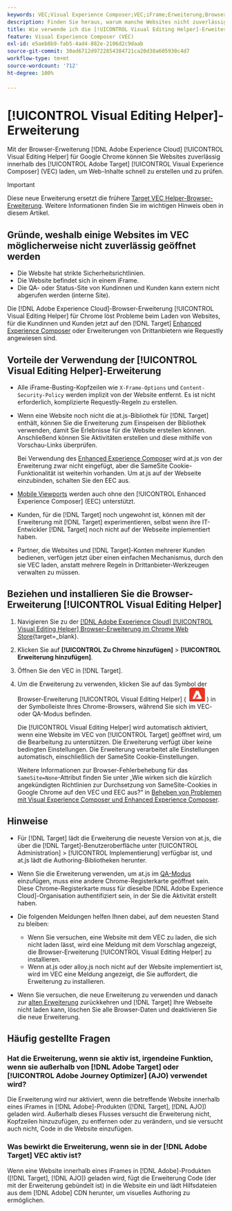 ```yaml
---
keywords: VEC;Visual Experience Composer;VEC;iFrame;Erweiterung;Browser;FAQs
description: Finden Sie heraus, warum manche Websites nicht zuverlässig im [!UICONTROL Visual Experience Composer] (VEC) geöffnet werden. Mit der Browser-Erweiterung [!UICONTROL Visual Editing Helper] können Sie Websites zuverlässig im VEC laden.
title: Wie verwende ich die [!UICONTROL Visual Editing Helper]-Erweiterung?
feature: Visual Experience Composer (VEC)
exl-id: e5aeb8b9-fab5-4ad4-882e-2106d2c9daab
source-git-commit: 30ad6712d9722854384721ca20d38a605930c4d7
workflow-type: tm+mt
source-wordcount: '712'
ht-degree: 100%

---
```


# [!UICONTROL Visual Editing Helper]-Erweiterung

Mit der Browser-Erweiterung [!DNL Adobe Experience Cloud] [!UICONTROL Visual Editing Helper] für Google Chrome können Sie Websites zuverlässig innerhalb des [!UICONTROL Adobe Target] [!UICONTROL Visual Experience Composer] (VEC) laden, um Web-Inhalte schnell zu erstellen und zu prüfen.

>[!IMPORTANT]
>
>Diese neue Erweiterung ersetzt die frühere [Target VEC Helper-Browser-Erweiterung](/help/main/c-experiences/c-visual-experience-composer/r-troubleshoot-composer/vec-helper-browser-extension.md). Weitere Informationen finden Sie im wichtigen Hinweis oben in diesem Artikel.

## Gründe, weshalb einige Websites im VEC möglicherweise nicht zuverlässig geöffnet werden

* Die Website hat strikte Sicherheitsrichtlinien.
* Die Website befindet sich in einem iFrame.
* Die QA- oder Status-Site von Kundinnen und Kunden kann extern nicht abgerufen werden (interne Site).

Die [!DNL Adobe Experience Cloud]-Browser-Erweiterung [!UICONTROL Visual Editing Helper] für Chrome löst Probleme beim Laden von Websites, für die Kundinnen und Kunden jetzt auf den [!DNL Target] [Enhanced Experience Composer](/help/main/administrating-target/visual-experience-composer-set-up.md#eec) oder Erweiterungen von Drittanbietern wie Requestly angewiesen sind.

## Vorteile der Verwendung der [!UICONTROL Visual Editing Helper]-Erweiterung

* Alle iFrame-Busting-Kopfzeilen wie `X-Frame-Options` und `Content-Security-Policy` werden implizit von der Website entfernt. Es ist nicht erforderlich, komplizierte Requestly-Regeln zu erstellen.
* Wenn eine Website noch nicht die at.js-Bibliothek für [!DNL Target] enthält, können Sie die Erweiterung zum Einspeisen der Bibliothek verwenden, damit Sie Erlebnisse für die Website erstellen können. Anschließend können Sie Aktivitäten erstellen und diese mithilfe von Vorschau-Links überprüfen.

   Bei Verwendung des [Enhanced Experience Composer](/help/main/administrating-target/visual-experience-composer-set-up.md#eec) wird at.js von der Erweiterung zwar nicht eingefügt, aber die SameSite Cookie-Funktionalität ist weiterhin vorhanden. Um at.js auf der Webseite einzubinden, schalten Sie den EEC aus.

* [Mobile Viewports](/help/main/c-experiences/c-visual-experience-composer/mobile-viewports.md) werden auch ohne den [!UICONTROL Enhanced Experience Composer] (EEC) unterstützt. 
* Kunden, für die [!DNL Target] noch ungewohnt ist, können mit der Erweiterung mit [!DNL Target] experimentieren, selbst wenn ihre IT-Entwickler [!DNL Target] noch nicht auf der Webseite implementiert haben.
* Partner, die Websites und [!DNL Target]-Konten mehrerer Kunden bedienen, verfügen jetzt über einen einfachen Mechanismus, durch den sie VEC laden, anstatt mehrere Regeln in Drittanbieter-Werkzeugen verwalten zu müssen.

## Beziehen und installieren Sie die Browser-Erweiterung [!UICONTROL Visual Editing Helper]

1. Navigieren Sie zu der [[!DNL Adobe Experience Cloud] [!UICONTROL Visual Editing Helper] Browser-Erweiterung im Chrome Web Store](https://chrome.google.com/webstore/detail/adobe-experience-cloud-vi/kgmjjkfjacffaebgpkpcllakjifppnca){target=_blank}.
1. Klicken Sie auf **[!UICONTROL Zu Chrome hinzufügen]** > **[!UICONTROL Erweiterung hinzufügen]**.
1. Öffnen Sie den VEC in [!DNL Target].
1. Um die Erweiterung zu verwenden, klicken Sie auf das Symbol der Browser-Erweiterung [!UICONTROL Visual Editing Helper] ( ![Visual Editing-Erweiterungssymbol](/help/main/c-experiences/c-visual-experience-composer/r-troubleshoot-composer/assets/visual-editing-helper.png) ) in der Symbolleiste Ihres Chrome-Browsers, während Sie sich im VEC- oder QA-Modus befinden.

   Die [!UICONTROL Visual Editing Helper] wird automatisch aktiviert, wenn eine Website im VEC von [!UICONTROL Target] geöffnet wird, um die Bearbeitung zu unterstützen. Die Erweiterung verfügt über keine bedingten Einstellungen. Die Erweiterung verarbeitet alle Einstellungen automatisch, einschließlich der SameSite Cookie-Einstellungen.

   Weitere Informationen zur Browser-Fehlerbehebung für das `SameSite=None`-Attribut finden Sie unter „Wie wirken sich die kürzlich angekündigten Richtlinien zur Durchsetzung von SameSite-Cookies in Google Chrome auf den VEC und EEC aus?“ in [Beheben von Problemen mit Visual Experience Composer und Enhanced Experience Composer](/help/main/c-experiences/c-visual-experience-composer/r-troubleshoot-composer/issues-related-to-the-visual-experience-composer-vec-and-enhanced-experience-composer-eec.md).

## Hinweise

* Für [!DNL Target] lädt die Erweiterung die neueste Version von at.js, die über die [!DNL Target]-Benutzeroberfläche unter [!UICONTROL Administration] > [!UICONTROL Implementierung] verfügbar ist, und at.js lädt die Authoring-Bibliotheken herunter.
* Wenn Sie die Erweiterung verwenden, um at.js im [QA-Modus](/help/main/c-activities/c-activity-qa/activity-qa.md) einzufügen, muss eine andere Chrome-Registerkarte geöffnet sein. Diese Chrome-Registerkarte muss für dieselbe [!DNL Adobe Experience Cloud]-Organisation authentifiziert sein, in der Sie die Aktivität erstellt haben.
* Die folgenden Meldungen helfen Ihnen dabei, auf dem neuesten Stand zu bleiben:

   * Wenn Sie versuchen, eine Website mit dem VEC zu laden, die sich nicht laden lässt, wird eine Meldung mit dem Vorschlag angezeigt, die Browser-Erweiterung [!UICONTROL Visual Editing Helper] zu installieren.
   * Wenn at.js oder alloy.js noch nicht auf der Website implementiert ist, wird im VEC eine Meldung angezeigt, die Sie auffordert, die Erweiterung zu installieren.
* Wenn Sie versuchen, die neue Erweiterung zu verwenden und danach zur [alten Erweiterung](/help/main/c-experiences/c-visual-experience-composer/r-troubleshoot-composer/vec-helper-browser-extension.md) zurückkehren und [!DNL Target] Ihre Webseite nicht laden kann, löschen Sie alle Browser-Daten und deaktivieren Sie die neue Erweiterung.

## Häufig gestellte Fragen  

### Hat die Erweiterung, wenn sie aktiv ist, irgendeine Funktion, wenn sie außerhalb von [!DNL Adobe Target] oder [!UICONTROL Adobe Journey Optimizer] (AJO) verwendet wird?

Die Erweiterung wird nur aktiviert, wenn die betreffende Website innerhalb eines iFrames in [!DNL Adobe]-Produkten ([!DNL Target], [!DNL AJO]) geladen wird. Außerhalb dieses Flusses versucht die Erweiterung nicht, Kopfzeilen hinzuzufügen, zu entfernen oder zu verändern, und sie versucht auch nicht, Code in die Website einzufügen.

### Was bewirkt die Erweiterung, wenn sie in der [!DNL Adobe Target] VEC aktiv ist?

Wenn eine Website innerhalb eines iFrames in [!DNL Adobe]-Produkten ([!DNL Target], [!DNL AJO]) geladen wird, fügt die Erweiterung Code (der mit der Erweiterung gebündelt ist) in die Website ein und lädt Hilfsdateien aus dem [!DNL Adobe] CDN herunter, um visuelles Authoring zu ermöglichen.
